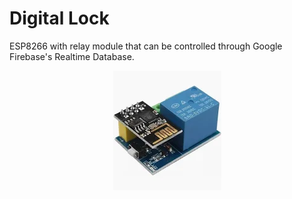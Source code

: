 # Digital Lock
ESP8266 with relay module that can be controlled through Google Firebase's Realtime Database.

<div style="width: 100%; text-align: center;" align="center">
<img src="./image.png">
</div>
